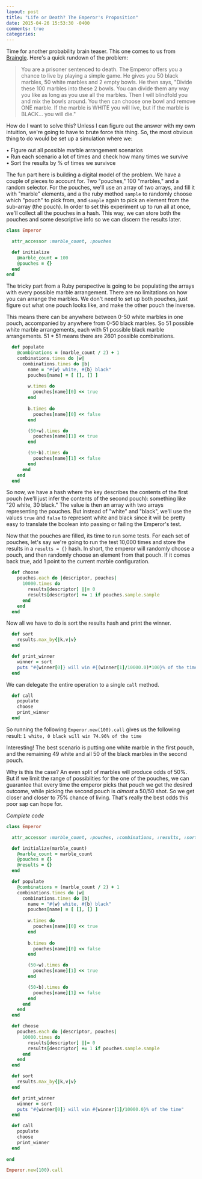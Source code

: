 ```yaml
---
layout: post
title: "Life or Death? The Emperor's Proposition"
date: 2015-04-26 15:53:30 -0400
comments: true
categories: 
---
```

Time for another probability brain teaser. This one comes to us from [Braingle](http://www.braingle.com/brainteasers/15446/life-or-death-the-emperors-proposition.html). Here's a quick rundown of the problem:

>You are a prisoner sentenced to death. The Emperor offers you a chance to live by playing a simple game. He gives you 50 black marbles, 50 white marbles and 2 empty bowls. He then says, "Divide these 100 marbles into these 2 bowls. You can divide them any way you like as long as you use all the marbles. Then I will blindfold you and mix the bowls around. You then can choose one bowl and remove ONE marble. If the marble is WHITE you will live, but if the marble is BLACK... you will die."

How do I want to solve this? Unless I can figure out the answer with my own intuition, we're going to have to brute force this thing. So, the most obvious thing to do would be set up a simulation where we:

• Figure out all possible marble arrangement scenarios<br>
• Run each scenario a lot of times and check how many times we survive<br>
• Sort the results by % of times we survivce

The fun part here is building a digital model of the problem. We have a couple of pieces to account for. Two "pouches," 100 "marbles," and a random selector. For the pouches, we'll use an array of two arrays, and fill it with "marble" elements, and a the ruby method `sample` to randomly choose which "pouch" to pick from, and `sample` again to pick an element from the sub-array (the pouch). In order to set this experiment up to run all at once, we'll collect all the pouches in a hash. This way, we can store both the pouches and some descriptive info so we can discern the results later.

```ruby
class Emperor

  attr_accessor :marble_count, :pouches

  def initialize
    @marble_count = 100
    @pouches = {}
  end
end
```

The tricky part from a Ruby perspective is going to be populating the arrays with every possible marble arrangement. There are no limitations on how you can arrange the marbles. We don't need to set up both pouches, just figure out what one pouch looks like, and make the other pouch the inverse. 

This means there can be anywhere between 0-50 white marbles in one pouch, accompanied by anywhere from 0-50 black marbles. So 51 possible white marble arrangements, each with 51 possible black marble arrangements. 51 * 51 means there are 2601 possible combinations.

```ruby
  def populate 
    @combinations = (marble_count / 2) + 1
    combinations.times do |w|
      combinations.times do |b|
        name = "#{w} white, #{b} black"
        pouches[name] = [ [], [] ]
        
        w.times do 
          pouches[name][0] << true 
        end
        
        b.times do 
          pouches[name][0] << false  
        end

        (50-w).times do 
          pouches[name][1] << true 
        end

        (50-b).times do 
          pouches[name][1] << false  
        end
      end
    end
  end
```
So now, we have a hash where the key describes the contents of the first pouch (we'll just infer the contents of the second pouch): something like "20 white, 30 black." The value is then an array with two arrays representing the pouches. But instead of "white" and "black", we'll use the values `true` and `false` to represent white and black since it will be pretty easy to translate the boolean into passing or failing the Emperor's test.

Now that the pouches are filled, its time to run some tests. For each set of pouches, let's say we're going to run the test 10,000 times and store the results in a `results = {}` hash. In short, the emperor will randomly choose a pouch, and then randomly choose an element from that pouch. If it comes back true, add 1 point to the current marble configuration.

```ruby
  def choose
    pouches.each do |descriptor, pouches| 
      10000.times do 
        results[descriptor] ||= 0
        results[descriptor] += 1 if pouches.sample.sample
      end
    end
  end
```
Now all we have to do is sort the results hash and print the winner. 

```ruby
  def sort
    results.max_by{|k,v|v}
  end

  def print_winner
    winner = sort
    puts "#{winner[0]} will win #{(winner[1]/10000.0)*100}% of the time"
  end
```

We can delegate the entire operation to a single `call` method.
```ruby
  def call
    populate
    choose
    print_winner   
  end 
```
So running the following `Emperor.new(100).call` gives us the following result:
`1 white, 0 black will win 74.96% of the time`

Interesting! The best scenario is putting one white marble in the first pouch, and the remaining 49 white and all 50 of the black marbles in the second pouch. 

Why is this the case? An even split of marbles will produce odds of 50%. But if we limit the range of possiblities for the one of the pouches, we can guarantee that every time the emperor picks that pouch we get the desired outcome, while picking the second pouch is <i>almost</i> a 50/50 shot. So we get closer and closer to 75% chance of living. That's really the best odds this poor sap can hope for.

<i>Complete code</i>
```ruby
class Emperor

  attr_accessor :marble_count, :pouches, :combinations, :results, :sorted_results

  def initialize(marble_count)
    @marble_count = marble_count
    @pouches = {}
    @results = {}
  end

  def populate 
    @combinations = (marble_count / 2) + 1
    combinations.times do |w|
      combinations.times do |b|
        name = "#{w} white, #{b} black"
        pouches[name] = [ [], [] ]
        
        w.times do 
          pouches[name][0] << true 
        end
        
        b.times do 
          pouches[name][0] << false  
        end

        (50-w).times do 
          pouches[name][1] << true 
        end

        (50-b).times do 
          pouches[name][1] << false  
        end
      end
    end
  end

  def choose
    pouches.each do |descriptor, pouches| 
      10000.times do 
        results[descriptor] ||= 0
        results[descriptor] += 1 if pouches.sample.sample
      end
    end
  end

  def sort
    results.max_by{|k,v|v}
  end

  def print_winner
    winner = sort
    puts "#{winner[0]} will win #{winner[1]/10000.0}% of the time"
  end

  def call
    populate
    choose
    print_winner   
  end
  
end

Emperor.new(100).call
```